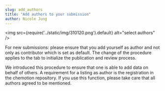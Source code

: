 ```yaml
---
slug: add_authors
title: "Add authors to your submission"
author: Nicole Jung
---
```


<img
  src={require('../static/img/310120.png').default}
  alt="select authors"
/>

For new submissions: please ensure that you add yourself as author and not only as contributor which is set as default.
The change of the procedure applies to the tab to initialize the publication and review process.

We introduced this procedure to ensure that one is able to add data on behalf of others. A requirement for a listing as
author is the registration in the chemotion repository. If you use this function, please take care that all authors
agreed to be mentioned.
